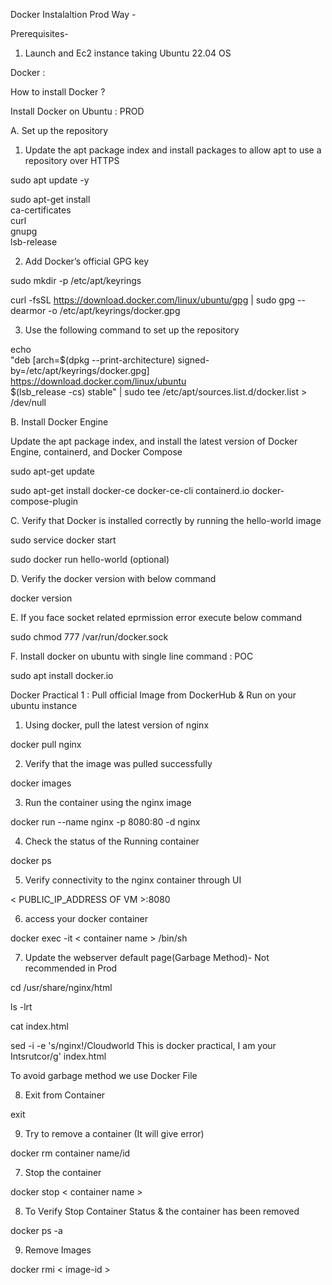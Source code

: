 Docker Instalaltion Prod Way - 

Prerequisites-

1. Launch and Ec2 instance taking Ubuntu 22.04 OS 

Docker :

How to install Docker ?

Install Docker on Ubuntu : PROD

A. Set up the repository

1. Update the apt package index and install packages to allow apt to use a repository over HTTPS

sudo apt update -y


sudo apt-get install \
    ca-certificates \
    curl \
    gnupg \
    lsb-release
	
	
2. Add Docker’s official GPG key

sudo mkdir -p /etc/apt/keyrings

curl -fsSL https://download.docker.com/linux/ubuntu/gpg | sudo gpg --dearmor -o /etc/apt/keyrings/docker.gpg


3. Use the following command to set up the repository

echo \
  "deb [arch=$(dpkg --print-architecture) signed-by=/etc/apt/keyrings/docker.gpg] https://download.docker.com/linux/ubuntu \
  $(lsb_release -cs) stable" | sudo tee /etc/apt/sources.list.d/docker.list > /dev/null
  
  
B. Install Docker Engine 

Update the apt package index, and install the latest version of Docker Engine, containerd, and Docker Compose

sudo apt-get update

sudo apt-get install docker-ce docker-ce-cli containerd.io docker-compose-plugin


C. Verify that Docker is installed correctly by running the hello-world image 

sudo service docker start

sudo docker run hello-world (optional)

D. Verify the docker version with below command

docker version 

E. If you face socket related eprmission error execute below command 

sudo chmod 777 /var/run/docker.sock

F. Install docker on ubuntu with single line command : POC

sudo apt  install docker.io


Docker Practical 1 : Pull official Image from DockerHub & Run on your ubuntu instance

1. Using docker, pull the latest version of nginx

docker pull nginx

2. Verify that the image was pulled successfully

docker images

3. Run the container using the nginx image

docker run --name nginx -p 8080:80 -d nginx

4. Check the status of the Running container

docker ps

5. Verify connectivity to the nginx container through UI

< PUBLIC_IP_ADDRESS OF VM >:8080

6. access your docker container

docker exec -it < container name > /bin/sh

7. Update the webserver default page(Garbage Method)- Not recommended in Prod

cd /usr/share/nginx/html

ls -lrt

cat index.html

sed -i -e 's/nginx!/Cloudworld This is docker practical, I am your Intsrutcor/g' index.html

To avoid garbage method we use Docker File

8. Exit from Container

exit

9. Try to remove a container (It will give error)

docker rm container name/id

7. Stop the container

docker stop < container name >

8. To Verify Stop Container Status & the container has been removed

docker ps -a

9. Remove Images

docker rmi < image-id >


